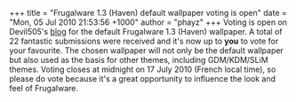 +++
title = "Frugalware 1.3 (Haven) default wallpaper voting is open"
date = "Mon, 05 Jul 2010 21:53:56 +1000"
author = "phayz"
+++
Voting is open on Devil505's [blog](http://frugalware.org/~devil505/blog) for the default
 Frugalware 1.3 (Haven) wallpaper. A total of 22 fantastic submissions
 were received and it's now up to **you** to vote for your
 favourite. The chosen wallpaper will not only be the default wallpaper
 but also used as the basis for other themes, including GDM/KDM/SLiM
 themes. Voting closes at midnight on 17 July 2010 (French local time), so
 please do vote because it's a great opportunity to influence the look and
 feel of Frugalware.